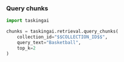 ### Query chunks

```python
import taskingai

chunks = taskingai.retrieval.query_chunks(
    collection_id="$$COLLECTION_ID$$",
    query_text="Basketball",
    top_k=2
)
```
